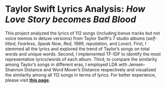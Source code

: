 # Taylor Swift Lyrics Analysis: *How Love Story becomes Bad Blood*

This project analyzed the lyrics of 112 songs (including bonus tracks but not voice memos in deluxe versions) from Taylor Swift's 7 studio albums (*self-titled*, *Fearless*, *Speak Now*, *Red*, *1989*, *reputation*, and *Lover*). First, I stemmed all the lyrics and explored the trend of Taylor’s songs on total words and unique words. Second, I implemented TF-IDF to identify the most representative lyrics/words of each album. Third, to compare the similarity among Taylor’s songs in different eras, I employed LDA with Jensen-Shannon Distance and Word Mover’s Distance respectively and visualized the similarity among all 112 songs in terms of lyrics. For better experience, please visit [**this page**](https://y-hang.github.io/NLP-TS_Lyrics_Project/index.html).